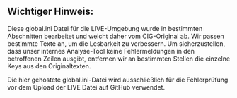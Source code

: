 ## Wichtiger Hinweis:

Diese global.ini Datei für die LIVE-Umgebung wurde in bestimmten Abschnitten bearbeitet und weicht daher vom CIG-Original ab. Wir passen bestimmte Texte an, um die Lesbarkeit zu verbessern. Um sicherzustellen, dass unser internes Analyse-Tool keine Fehlermeldungen in den betroffenen Zeilen ausgibt, entfernen wir an bestimmten Stellen die einzelne Keys aus den Originaltexten.

Die hier gehostete global.ini-Datei wird ausschließlich für die Fehlerprüfung vor dem Upload der LIVE Datei auf GitHub verwendet.
